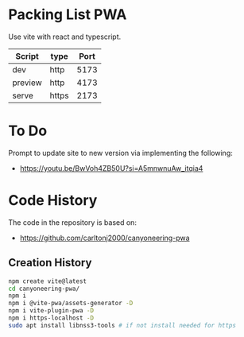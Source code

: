 # Packing List PWA

Use vite with react and typescript.

| Script  | type  | Port |
| ------- | ----- | ---- |
| dev     | http  | 5173 |
| preview | http  | 4173 |
| serve   | https | 2173 |

# To Do

Prompt to update site to new version via implementing the following:

- https://youtu.be/BwVoh4ZB50U?si=A5mnwnuAw_itqia4

# Code History

The code in the repository is based on:

- https://github.com/carltonj2000/canyoneering-pwa

## Creation History

```bash
npm create vite@latest
cd canyoneering-pwa/
npm i
npm i @vite-pwa/assets-generator -D
npm i vite-plugin-pwa -D
npm i https-localhost -D
sudo apt install libnss3-tools # if not install needed for https
```
